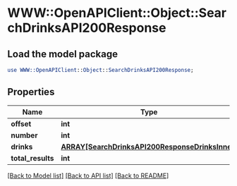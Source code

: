 # WWW::OpenAPIClient::Object::SearchDrinksAPI200Response

## Load the model package
```perl
use WWW::OpenAPIClient::Object::SearchDrinksAPI200Response;
```

## Properties
Name | Type | Description | Notes
------------ | ------------- | ------------- | -------------
**offset** | **int** |  | [optional] 
**number** | **int** |  | [optional] 
**drinks** | [**ARRAY[SearchDrinksAPI200ResponseDrinksInner]**](SearchDrinksAPI200ResponseDrinksInner.md) |  | [optional] 
**total_results** | **int** |  | [optional] 

[[Back to Model list]](../README.md#documentation-for-models) [[Back to API list]](../README.md#documentation-for-api-endpoints) [[Back to README]](../README.md)


